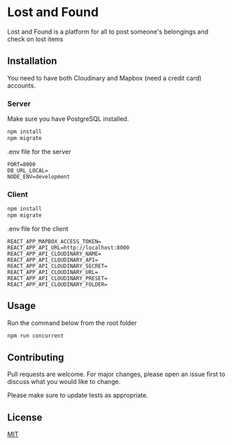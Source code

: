 # Lost and Found

Lost and Found is a platform for all to post someone's belongings and check on lost items

## Installation

You need to have both Cloudinary and Mapbox (need a credit card) accounts.

### Server

Make sure you have PostgreSQL installed.

```sh
npm install
npm migrate
```

.env file for the server
```
PORT=8000
DB_URL_LOCAL=
NODE_ENV=development
```

### Client

```sh
npm install
npm migrate
```


.env file for the client
```
REACT_APP_MAPBOX_ACCESS_TOKEN=
REACT_APP_API_URL=http://localhost:8000
REACT_APP_API_CLOUDINARY_NAME=
REACT_APP_API_CLOUDINARY_API=
REACT_APP_API_CLOUDINARY_SECRET=
REACT_APP_API_CLOUDINARY_URL=
REACT_APP_API_CLOUDINARY_PRESET=
REACT_APP_API_CLOUDINARY_FOLDER=
```

## Usage

Run the command below from the root folder
```sh
npm run concurrent

```

## Contributing

Pull requests are welcome. For major changes, please open an issue first
to discuss what you would like to change.

Please make sure to update tests as appropriate.

## License

[MIT](https://choosealicense.com/licenses/mit/)
